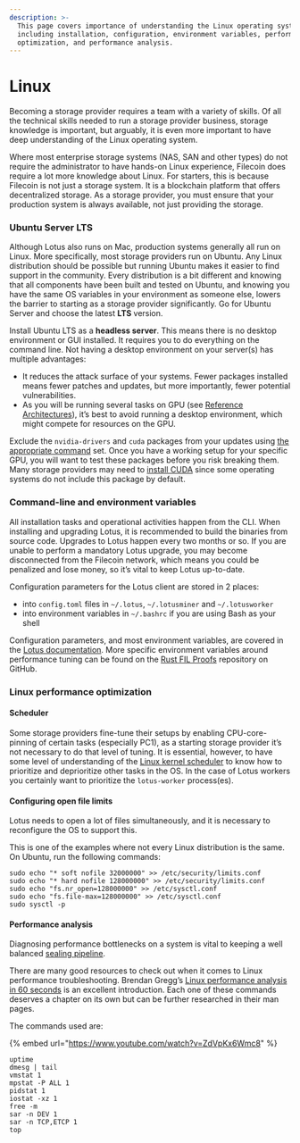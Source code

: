 ```yaml
---
description: >-
  This page covers importance of understanding the Linux operating system
  including installation, configuration, environment variables, performance
  optimization, and performance analysis.
---
```


# Linux

Becoming a storage provider requires a team with a variety of skills. Of all the technical skills needed to run a storage provider business, storage knowledge is important, but arguably, it is even more important to have deep understanding of the Linux operating system.

Where most enterprise storage systems (NAS, SAN and other types) do not require the administrator to have hands-on Linux experience, Filecoin does require a lot more knowledge about Linux. For starters, this is because Filecoin is not just a storage system. It is a blockchain platform that offers decentralized storage. As a storage provider, you must ensure that your production system is always available, not just providing the storage.

### Ubuntu Server LTS

Although Lotus also runs on Mac, production systems generally all run on Linux. More specifically, most storage providers run on Ubuntu. Any Linux distribution should be possible but running Ubuntu makes it easier to find support in the community. Every distribution is a bit different and knowing that all components have been built and tested on Ubuntu, and knowing you have the same OS variables in your environment as someone else, lowers the barrier to starting as a storage provider significantly. Go for Ubuntu Server and choose the latest **LTS** version.

Install Ubuntu LTS as a **headless server**. This means there is no desktop environment or GUI installed. It requires you to do everything on the command line. Not having a desktop environment on your server(s) has multiple advantages:

* It reduces the attack surface of your systems. Fewer packages installed means fewer patches and updates, but more importantly, fewer potential vulnerabilities.
* As you will be running several tasks on GPU (see [Reference Architectures](https://docs.filecoin.io/storage-provider/infrastructure/reference-architectures/)), it’s best to avoid running a desktop environment, which might compete for resources on the GPU.

Exclude the `nvidia-drivers` and `cuda` packages from your updates using [the appropriate command](https://tecadmin.net/exclude-packages-from-apt-upgrade/) set. Once you have a working setup for your specific GPU, you will want to test these packages before you risk breaking them. Many storage providers may need to [install CUDA](https://linux.how2shout.com/how-to-install-cuda-on-ubuntu-20-04-lts-linux/) since some operating systems do not include this package by default.

### Command-line and environment variables

All installation tasks and operational activities happen from the CLI. When installing and upgrading Lotus, it is recommended to build the binaries from source code. Upgrades to Lotus happen every two months or so. If you are unable to perform a mandatory Lotus upgrade, you may become disconnected from the Filecoin network, which means you could be penalized and lose money, so it’s vital to keep Lotus up-to-date.

Configuration parameters for the Lotus client are stored in 2 places:

* into `config.toml` files in `~/.lotus`, `~/.lotusminer` and `~/.lotusworker`
* into environment variables in `~/.bashrc` if you are using Bash as your shell

Configuration parameters, and most environment variables, are covered in the [Lotus documentation](https://lotus.filecoin.io/storage-providers/setup/configuration/). More specific environment variables around performance tuning can be found on the [Rust FIL Proofs](https://github.com/filecoin-project/rust-fil-proofs) repository on GitHub.

### Linux performance optimization

#### Scheduler

Some storage providers fine-tune their setups by enabling CPU-core-pinning of certain tasks (especially PC1), as a starting storage provider it’s not necessary to do that level of tuning. It is essential, however, to have some level of understanding of the [Linux kernel scheduler](https://www.kernel.org/doc/html/latest/scheduler/index.html) to know how to prioritize and deprioritize other tasks in the OS. In the case of Lotus workers you certainly want to prioritize the `lotus-worker` process(es).

#### Configuring open file limits

Lotus needs to open a lot of files simultaneously, and it is necessary to reconfigure the OS to support this.

This is one of the examples where not every Linux distribution is the same. On Ubuntu, run the following commands:

```shell
sudo echo "* soft nofile 32000000" >> /etc/security/limits.conf
sudo echo "* hard nofile 128000000" >> /etc/security/limits.conf
sudo echo "fs.nr_open=128000000" >> /etc/sysctl.conf
sudo echo "fs.file-max=128000000" >> /etc/sysctl.conf
sudo sysctl -p
```

#### Performance analysis

Diagnosing performance bottlenecks on a system is vital to keeping a well balanced [sealing pipeline](https://docs.filecoin.io/storage-provider/architecture/sealing-pipeline/).

There are many good resources to check out when it comes to Linux performance troubleshooting. Brendan Gregg’s [Linux performance analysis in 60 seconds](https://netflixtechblog.com/linux-performance-analysis-in-60-000-milliseconds-accc10403c55) is an excellent introduction. Each one of these commands deserves a chapter on its own but can be further researched in their man pages.

The commands used are:

{% embed url="https://www.youtube.com/watch?v=ZdVpKx6Wmc8" %}

```shell
uptime
dmesg | tail
vmstat 1
mpstat -P ALL 1
pidstat 1
iostat -xz 1
free -m
sar -n DEV 1
sar -n TCP,ETCP 1
top
```
